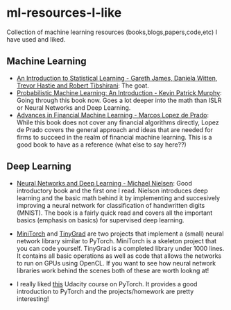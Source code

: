 # ml-resources-I-like
Collection of machine learning resources (books,blogs,papers,code,etc) I have used and liked.


## Machine Learning 
- [An Introduction to Statistical Learning - Gareth James, Daniela Witten, Trevor Hastie and Robert Tibshirani](https://statlearning.com/): The goat. 
- [Probabilistic Machine Learning: An Introduction - Kevin Patrick Murphy](https://probml.github.io/pml-book/book1.html): Going through this book now. Goes a lot deeper into the math than ISLR or Neural Networks and Deep Learning. 
- [Advances in Financial Machine Learning -  Marcos Lopez de Prado](https://www.amazon.ca/Advances-Financial-Machine-Learning-Marcos/dp/1119482089): While this book does not cover any financial algorithms directly, Lopez de Prado covers the general approach and ideas that are needed for firms to succeed in the realm of financial machine learning. This is a good book to have as a reference (what else to say here??)


## Deep Learning
- [Neural Networks and Deep Learning - Michael Nielsen](http://neuralnetworksanddeeplearning.com/): Good introductory book and the first one I read. Nielson introduces   deep learning and the basic math behind it by implementing and succesively improving a neural network for classification of handwritten digits (MNIST). The book is a fairly quick read and covers all the important basics (emphasis on basics) for supervised deep learning. 

- [MiniTorch](https://minitorch.github.io/) and [TinyGrad](https://github.com/geohot/tinygrad) are two projects that implement a (small) neural network library similar to PyTorch. MiniTorch is a skeleton project that you can code yourself. TinyGrad is a completed library under 1000 lines. It contains all basic operations as well as code that allows the networks to run on GPUs using OpenCL. If you want to see how neural network libraries work behind the scenes both of these are worth lookng at!

- I really liked [this](https://www.udacity.com/course/deep-learning-pytorch--ud188) Udacity course on PyTorch. It provides a good introduction to PyTorch and the projects/homework are pretty interesting!
